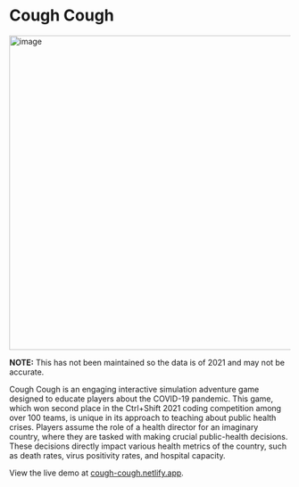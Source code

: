 # Cough Cough 
<img width="564" alt="image" src="assets/readme-image">

**NOTE:** This has not been maintained so the data is of 2021 and may not be accurate.

Cough Cough is an engaging interactive simulation adventure game designed to educate players about the COVID-19 pandemic. This game, which won second place in the Ctrl+Shift 2021 coding competition among over 100 teams, is unique in its approach to teaching about public health crises. Players assume the role of a health director for an imaginary country, where they are tasked with making crucial public-health decisions. These decisions directly impact various health metrics of the country, such as death rates, virus positivity rates, and hospital capacity.

View the live demo at [cough-cough.netlify.app](cough-cough.netlify.app). 